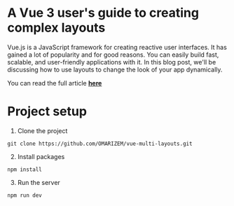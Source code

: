# A Vue 3 user's guide to creating complex layouts

Vue.js is a JavaScript framework for creating reactive user interfaces. It has gained a lot of popularity and for good reasons. You can easily build fast, scalable, and user-friendly applications with it. In this blog post, we'll be discussing how to use layouts to change the look of your app dynamically.

You can read the full article **[here](https://blog.izem.dev/a-vue-3-users-guide-to-creating-complex-layouts)**

# Project setup

1. Clone the project

```
git clone https://github.com/OMARIZEM/vue-multi-layouts.git
```

2. Install packages

```
npm install
```

3. Run the server

```
npm run dev
```
